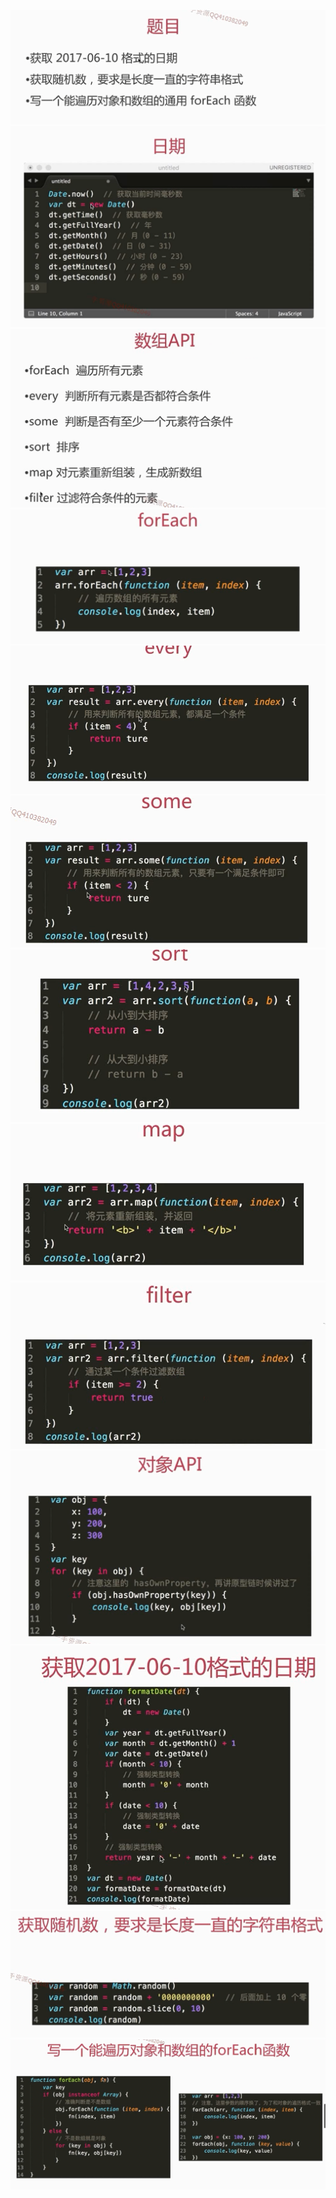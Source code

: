 ![](/assets/import174.png)![](/assets/import175.png)![](/assets/import176.png)![](/assets/import177.png)![](/assets/import178.png)![](/assets/import179.png)![](/assets/import180.png)![](/assets/import181.png)![](/assets/import182.png)![](/assets/import183.png)![](/assets/import184.png)![](/assets/import185.png)![](/assets/import186.png)

